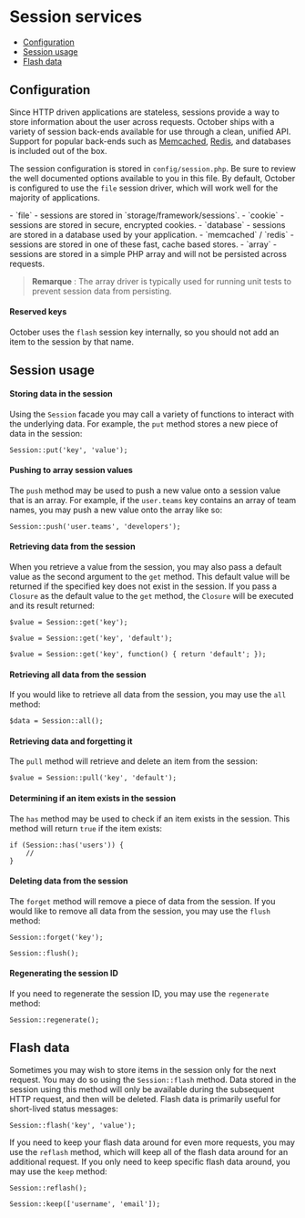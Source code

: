# Session services

- [Configuration](#configuration)
- [Session usage](#session-usage)
- [Flash data](#flash-data)

<a name="configuration"></a>
## Configuration

Since HTTP driven applications are stateless, sessions provide a way to store information about the user across requests. October ships with a variety of session back-ends available for use through a clean, unified API. Support for popular back-ends such as [Memcached](http://memcached.org), [Redis](http://redis.io), and databases is included out of the box.

The session configuration is stored in `config/session.php`. Be sure to review the well documented options available to you in this file. By default, October is configured to use the `file` session driver, which will work well for the majority of applications.

<div class="content-list" markdown="1">
- `file` - sessions are stored in `storage/framework/sessions`.
- `cookie` - sessions are stored in secure, encrypted cookies.
- `database` - sessions are stored in a database used by your application.
- `memcached` / `redis` - sessions are stored in one of these fast, cache based stores.
- `array` - sessions are stored in a simple PHP array and will not be persisted across requests.
</div>

> **Remarque** : The array driver is typically used for running unit tests to prevent session data from persisting.

#### Reserved keys

October uses the `flash` session key internally, so you should not add an item to the session by that name.

<a name="session-usage"></a>
## Session usage

#### Storing data in the session

Using the `Session` facade you may call a variety of functions to interact with the underlying data. For example, the `put` method stores a new piece of data in the session:

    Session::put('key', 'value');

#### Pushing to array session values

The `push` method may be used to push a new value onto a session value that is an array. For example, if the `user.teams` key contains an array of team names, you may push a new value onto the array like so:

    Session::push('user.teams', 'developers');

#### Retrieving data from the session

When you retrieve a value from the session, you may also pass a default value as the second argument to the `get` method. This default value will be returned if the specified key does not exist in the session. If you pass a `Closure` as the default value to the `get` method, the `Closure` will be executed and its result returned:

    $value = Session::get('key');

    $value = Session::get('key', 'default');

    $value = Session::get('key', function() { return 'default'; });

#### Retrieving all data from the session

If you would like to retrieve all data from the session, you may use the `all` method:

    $data = Session::all();

#### Retrieving data and forgetting it

The `pull` method will retrieve and delete an item from the session:

    $value = Session::pull('key', 'default');

#### Determining if an item exists in the session

The `has` method may be used to check if an item exists in the session. This method will return `true` if the item exists:

    if (Session::has('users')) {
        //
    }

#### Deleting data from the session

The `forget` method will remove a piece of data from the session. If you would like to remove all data from the session, you may use the `flush` method:

    Session::forget('key');

    Session::flush();

#### Regenerating the session ID

If you need to regenerate the session ID, you may use the `regenerate` method:

    Session::regenerate();

<a name="flash-data"></a>
## Flash data

Sometimes you may wish to store items in the session only for the next request. You may do so using the `Session::flash` method. Data stored in the session using this method will only be available during the subsequent HTTP request, and then will be deleted. Flash data is primarily useful for short-lived status messages:

    Session::flash('key', 'value');

If you need to keep your flash data around for even more requests, you may use the `reflash` method, which will keep all of the flash data around for an additional request. If you only need to keep specific flash data around, you may use the `keep` method:

    Session::reflash();

    Session::keep(['username', 'email']);

